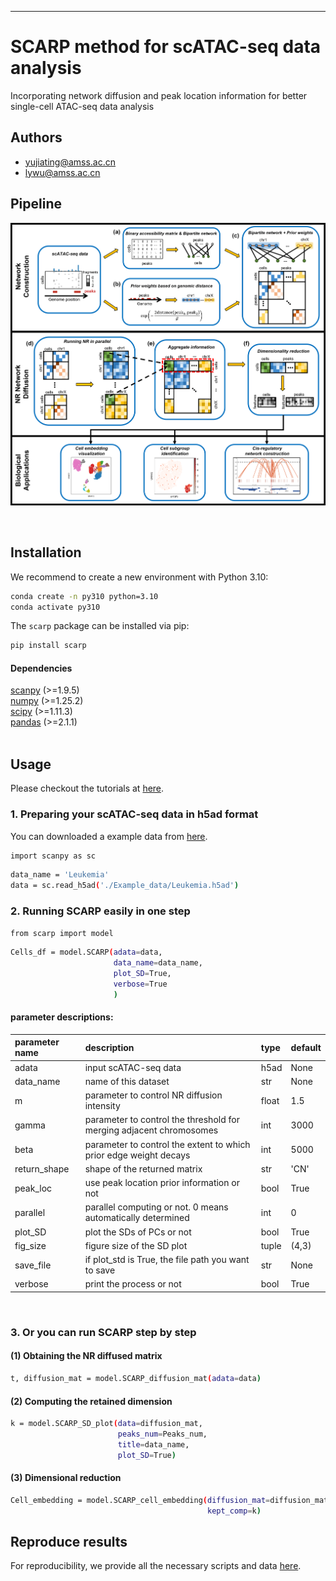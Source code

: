 
------------------------------------------------------------------------------------------------------
# SCARP method for scATAC-seq data analysis
Incorporating network diffusion and peak location information for better single-cell ATAC-seq data analysis


## Authors
- yujiating@amss.ac.cn
- lywu@amss.ac.cn

## Pipeline
<p align="center">
  <a href="https://github.com/Wu-Lab/SCARP/">
    <img src="images/SCARP.png" alt="Logo">
  </a>
</p>
<br />

## Installation

We recommend to create a new environment with Python 3.10:
```sh
conda create -n py310 python=3.10
conda activate py310
```
The `scarp` package can be installed via pip:

```sh
pip install scarp
```
#### Dependencies
[scanpy](https://scanpy.org/) (>=1.9.5)  
[numpy](https://numpy.org/) (>=1.25.2)  
[scipy](https://www.scipy.org/) (>=1.11.3)  
[pandas](https://pandas.pydata.org/) (>=2.1.1)  
<br />



## Usage

Please checkout the tutorials at
[here](https://github.com/Wu-Lab/SCARP/blob/master/Vignettes/Example.ipynb).

### 1. Preparing your scATAC-seq data in h5ad format
You can downloaded a example data from [here](https://github.com/Wu-Lab/SCARP/tree/master/Example_data/).
```sh
import scanpy as sc
```
```sh
data_name = 'Leukemia'
data = sc.read_h5ad('./Example_data/Leukemia.h5ad')
```

### 2. Running SCARP easily in one step

```sh
from scarp import model
```
```sh
Cells_df = model.SCARP(adata=data,
                       data_name=data_name,
                       plot_SD=True,
                       verbose=True
                       )
```

#### parameter descriptions:
 parameter name | description                                          | type           | default 
 :------------- | :--------------------------------------------------- | :------------- | :------ 
 adata          | input scATAC-seq data                                | h5ad           | None    
 data_name          | name of this dataset                                | str           | None    
 m              | parameter to control NR diffusion intensity                      | float          | 1.5     
 gamma     |  parameter to control the threshold for merging adjacent chromosomes            | int            | 3000    
 beta           | parameter to control the extent to which prior edge weight decays | int          | 5000     
 return_shape   | shape of the returned matrix                            | str            | 'CN'    
 peak_loc       | use peak location prior information or not                          | bool            | True    
 parallel       | parallel computing or not. 0 means automatically determined                         | int            | 0       
 plot_SD       | plot the SDs of PCs or not                        | bool            | True   
fig_size       | figure size of the SD plot                     | tuple            | (4,3)   
save_file       | if plot_std is True, the file path you want to save                  | str            | None
verbose       | print the process or not                  | bool            | True
<br />

### 3. Or you can run SCARP step by step
#### (1) Obtaining the NR diffused matrix
```sh
t, diffusion_mat = model.SCARP_diffusion_mat(adata=data)
```
#### (2) Computing the retained dimension
```sh
k = model.SCARP_SD_plot(data=diffusion_mat,
                        peaks_num=Peaks_num,
                        title=data_name,
                        plot_SD=True)
```
#### (3) Dimensional reduction
```sh
Cell_embedding = model.SCARP_cell_embedding(diffusion_mat=diffusion_mat,
                                            kept_comp=k)
```
## Reproduce results
For reproducibility, we provide all the necessary scripts and data [here](https://github.com/Wu-Lab/SCARP-reproduce).
